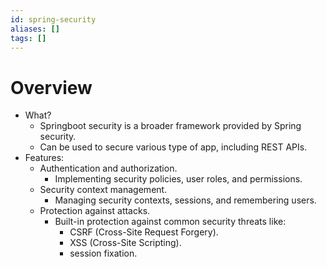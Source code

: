 ```yaml
---
id: spring-security
aliases: []
tags: []
---
```

# Overview
- What?
    - Springboot security is a broader framework provided by Spring security.
    - Can be used to secure various type of app, including REST APIs.
- Features:
    - Authentication and authorization.
        - Implementing security policies, user roles, and permissions.
    - Security context management.
        - Managing security contexts, sessions, and remembering users.
    - Protection against attacks.
        - Built-in protection against common security threats like:
            - CSRF (Cross-Site Request Forgery).
            - XSS (Cross-Site Scripting).
            - session fixation.
